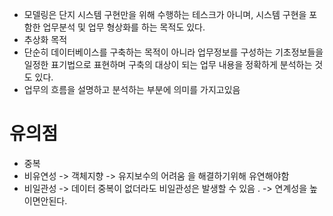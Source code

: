 

- 모델링은 단지 시스템 구현만을 위해 수행하는 테스크가 아니며, 시스템 구현을 포함한 업무분석 및 업무 형상화를 하는 목적도 있다. 
- 추상화 목적
- 단순히 데이터베이스를 구축하는 목적이 아니라 업무정보를 구성하는 기초정보들을 일정한 표기법으로 표현하며 구축의 대상이 되는 업무 내용을 정확하게 분석하는 것도 있다.
- 업무의 흐름을 설명하고 분석하는 부분에 의미를 가지고있음



# 유의점 
- 중복
- 비유연성 -> 객체지향  -> 유지보수의 어려움 을 해결하기위해 유연해야함 
- 비일관성 -> 데이터 중복이 없더라도 비일관성은 발생할 수 있음 . -> 연계성을 높이면안된다. 



